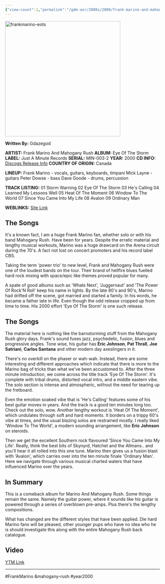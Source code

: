 ```yaml
---
{"view-count":1,"permalink":"/gdm-aor/2000s/2000/frank-marino-and-mahogany-rush-2000-eye-of-the-storm/","dg-publish":true,"dgPassFrontmatter":true,"noteIcon":"","created":"2025-07-17T12:44:23.596+12:00","updated":"2025-07-16T13:37:09.739+12:00"}
---
```



<img src="https://i.ibb.co/5W8dPvk2/frankmarino-eots.jpg" alt="frankmarino-eots" border="0" height="375" width="375">

**Written By:** Gdazegod

**ARTIST:** Frank Marino And Mahogany Rush
**ALBUM:** Eye Of The Storm
**LABEL:** Just A Minute Records
**SERIAL:** MIN-003-2
**YEAR:** 2000
**CD INFO:** [Discogs Release Info](https://www.discogs.com/master/806839-Frank-Marino-Mahogany-Rush-Eye-Of-The-Storm)
**COUNTRY OF ORIGIN:** Canada

**LINEUP:**
Frank Marino - vocals, guitars, keyboards, timpani
Mick Layne - guitars
Peter Dowse - bass
Dave Goode - drums, percussion

**TRACK LISTING:**
01 Storm Warning
02 Eye Of The Storm
03 He's Calling
04 Learned My Lessons Well
05 Heat Of The Moment
06 Window To The World
07 Since You Came Into My Life
08 Avalon
09 Ordinary Man

**WEBLINKS:**
[Site Link](http://www.mahoganyrush.com)

## The Songs
It's a known fact, I am a huge Frank Marino fan, whether solo or with his band Mahogany Rush. Have been for years. Despite the erratic material and lengthy musical workouts, Marino was a huge drawcard on the Arena circuit during the 70's. A fact not lost on concert promoters and his record label CBS.

Taking the term 'power trio' to new level, Frank and Mahogany Rush were one of the loudest bands on the tour. Their brand of hellfire blues fuelled hard rock mixing with space/epic like themes proved popular for many.

A spate of good albums such as 'Whats Next', 'Juggernaut' and 'The Power Of Rock'N Roll' keep his name in lights. By the late 80's and 90's, Marino had drifted off the scene, got married and started a family. In his words, he became a father late in life. Even though the odd release cropped up from time to time. His 2000 effort 'Eye Of The Storm' is one such release.

## The Songs
The material here is nothing like the barnstorming stuff from the Mahogany Rush glory days. Frank's sound fuses jazz, psychedelic, fusion, blues and progressive angles. Tone wise, his guitar has **Eric Johnson**, **Pat Thrall**, **Joe Satriani**, **Carlos Santana** and other modern day axeslingers in it.

There's no overkill on the phaser or wah-wah. Instead, there are some interesting and different approaches which indicate that there is more to the Marino bag of tricks than what we've been accustomed to. After the three minute introduction, we come across the title track 'Eye Of The Storm'. It's complete with tribal drums, distorted vocal intro, and a middle eastern vibe. The solo section is intense and atmospheric, without the need for tearing up the fretboard.

Even the emotion soaked vibe that is 'He's Calling' features some of his best guitar moves in years. And the track is a good ten minutes long too. Check out the solo, wow. Another lengthy workout is 'Heat Of The Moment', which undulates through soft and hard moments. It borders on a trippy 60's vibe at times, and the usual blazing solos are restrained mostly. I really liked 'Window To The World', a modern sounding arrangement, like **Eric Johnson** on steroids.

Then we get the excellent Southern rock flavoured 'Since You Came Into My Life'. Really, think the best bits of Skynyrd, Hatchet and the Allmans.. and you'll hear it all rolled into this one tune. Marino then gives us a fusion blast with 'Avalon', which carries over into the ten minute finale 'Ordinary Man'. Here we navigate through various musical charted waters that have influenced Marino over the years.

## In Summary
This is a comeback album for Marino And Mahogany Rush. Some things remain the same. Namely the guitar power, where it sounds like his guitar is powered through a series of overblown pre-amps. Plus there's the lengthy compositions.

What has changed are the different styles that have been applied. Die hard Marino fans will be pleased, other younger pups who have no idea who he is should investigate this along with the entire Mahogany Rush back catalogue.

## Video
[YTM Link](https://music.youtube.com/playlist?list=OLAK5uy_n5DF-zStSt1WJsPKUnh0SNNeVD2-AWngA&si=tclWLVIZKS1MemTP)

---

#FrankMarino &mahogany-rush #year2000